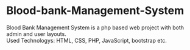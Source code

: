 # Blood-bank-Management-System
Blood Bank Management System is a php based web project with both admin and user layouts.<br>
Used Technologys: HTML, CSS, PHP, JavaScript, bootstrap etc. 
